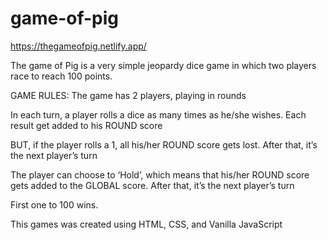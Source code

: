 # game-of-pig

https://thegameofpig.netlify.app/

The game of Pig is a very simple jeopardy dice game in which two players race to reach 100 points.

GAME RULES:
The game has 2 players, playing in rounds

In each turn, a player rolls a dice as many times as he/she wishes. Each result get added to his ROUND score

BUT, if the player rolls a 1, all his/her ROUND score gets lost. After that, it’s the next player’s turn

The player can choose to ‘Hold’, which means that his/her ROUND score gets added to the GLOBAL score. After that, it’s the next player’s turn

First one to 100 wins.

This games was created using HTML, CSS, and Vanilla JavaScript
